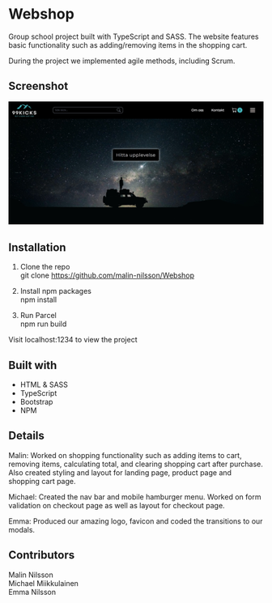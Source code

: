 # Webshop
Group school project built with TypeScript and SASS. The website features basic functionality such as adding/removing items in the shopping cart.

During the project we implemented agile methods, including Scrum.

## Screenshot

![](src/assets/screenshot.jpg)


## Installation
1. Clone the repo\
git clone https://github.com/malin-nilsson/Webshop

2. Install npm packages\
npm install

3. Run Parcel\
npm run build

Visit localhost:1234 to view the project

## Built with
- HTML & SASS
- TypeScript
- Bootstrap
- NPM

## Details
Malin: Worked on shopping functionality such as adding items to cart, removing items, calculating total, and clearing shopping cart after purchase. Also created styling and layout for landing page, product page and shopping cart page. </br>

Michael: Created the nav bar and mobile hamburger menu. Worked on form validation on checkout page as well as layout for checkout page. </br>

Emma: Produced our amazing logo, favicon and coded the transitions to our modals.

## Contributors
Malin Nilsson </br>
Michael Miikkulainen </br>
Emma Nilsson
